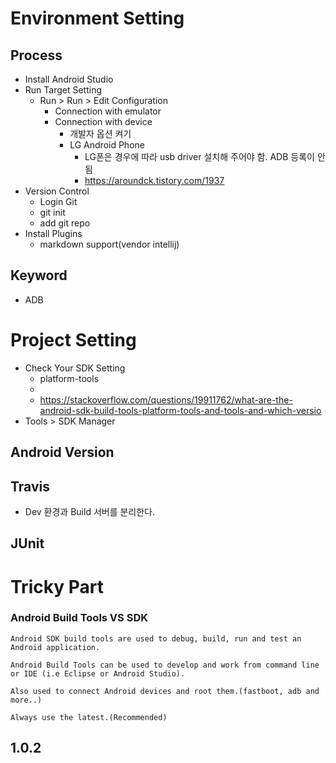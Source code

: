 # Environment Setting

## Process
* Install Android Studio
* Run Target Setting
    * Run > Run > Edit Configuration
        * Connection with emulator
        * Connection with device
            * 개발자 옵션 켜기
            * LG Android Phone
                * LG폰은 경우에 따라 usb driver 설치해 주어야 함. ADB 등록이 안됨
                * https://aroundck.tistory.com/1937
* Version Control
    * Login Git
    * git init
    * add git repo
* Install Plugins
    * markdown support(vendor intellij)
    
## Keyword
* ADB

# Project Setting
* Check Your SDK Setting
    * platform-tools
    * 
    * https://stackoverflow.com/questions/19911762/what-are-the-android-sdk-build-tools-platform-tools-and-tools-and-which-versio
* Tools > SDK Manager

## Android Version
## Travis
* Dev 환경과 Build 서버를 분리한다.

## JUnit

# Tricky Part
### Android Build Tools VS SDK
````
Android SDK build tools are used to debug, build, run and test an Android application.

Android Build Tools can be used to develop and work from command line or IDE (i.e Eclipse or Android Studio).

Also used to connect Android devices and root them.(fastboot, adb and more..)

Always use the latest.(Recommended)
````

## 1.0.2